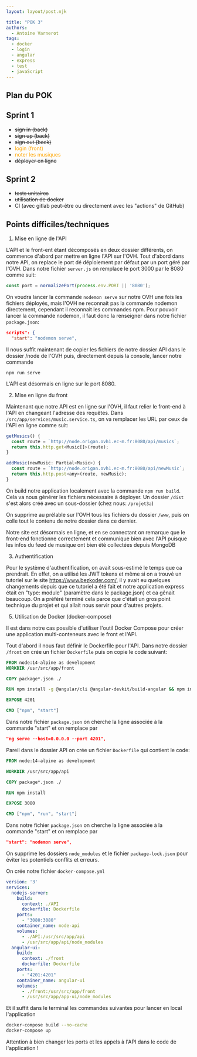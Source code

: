 ```yaml
---
layout: layout/post.njk

title: "POK 3"
authors:
  - Antoine Varnerot
tags:
  - docker
  - login
  - angular
  - express
  - test
  - javaScript
---
```

<head>
  <link rel="stylesheet" href="../../assets/style.css">
</head>

## Plan du POK

## Sprint 1

- ~~sign in (back)~~
- ~~sign up (back)~~
- ~~sign out (back)~~
- <span style="color:orange">login (front)</span>
- <span style="color:orange">noter les musiques</span>
- ~~déployer en ligne~~

## Sprint 2

- ~~tests unitaires~~
- ~~utilisation de docker~~
- CI (avec gitlab peut-être ou directement avec les "actions" de GitHub)

## Points difficiles/techniques

1. Mise en ligne de l'API

L'API et le front-ent étant décomposés en deux dossier différents, on commence d'abord par mettre en ligne l'API sur l'OVH.
Tout d'abord dans notre API, on replace le port dé déploiement par défaut par un port géré par l'OVH. Dans notre fichier ```server.js``` on remplace le port 3000 par le 8080 comme suit:

```js
const port = normalizePort(process.env.PORT || '8080');
```

On voudra lancer la commande ```nodemon serve``` sur notre OVH une fois les fichiers déployés, mais l'OVH ne reconnait pas la commande nodemon directement, cependant il reconnait les commandes npm.
Pour pouvoir lancer la commande nodemon, il faut donc la renseigner dans notre fichier ```package.json```:

```json
scripts": {
  "start": "nodemon serve",
```

Il nous suffit maintenant de copier les fichiers de notre dossier API dans le dossier /node de l'OVH puis, directement depuis la console, lancer notre commande

```shell
npm run serve
```

L'API est désormais en ligne sur le port 8080.

2. Mise en ligne du front

Maintenant que notre API est en ligne sur l'OVH, il faut relier le front-end à l'API en changeant l'adresse des requêtes.
Dans ```/src/app/services/music.service.ts```, on va remplacer les URL par ceux de l'API en ligne comme suit:

```js
getMusics() {
  const route = `http://node.origan.ovh1.ec-m.fr:8080/api/musics`;
  return this.http.get<Music[]>(route);
}

addMusic(newMusic: Partial<Music>) {
  const route = `http://node.origan.ovh1.ec-m.fr:8080/api/newMusic`;
  return this.http.post<any>(route, newMusic);
}
```

On build notre application localement avec la commande ```npm run build```. Cela va nous générer les fichiers nécessaire à déployer.
Un dossier ```/dist``` s'est alors créé avec un sous-dossier (chez nous: ```/projet3a```)

On supprime au prélable sur l'OVH tous les fichiers du dossier ```/www```, puis on colle tout le contenu de notre dossier dans ce dernier.

Notre site est désormais en ligne, et en se connectant on remarque que le front-end fonctionne correctement et communique bien avec l'API puisque les infos du feed de musique ont bien été collectées depuis MongoDB

3. Authentification

Pour le système d'authentification, on avait sous-estimé le temps que ca prendrait. En effet, on a utilisé les JWT tokens et même si on a trouvé un tutoriel sur le site <https://www.bezkoder.com/>, il y avait eu quelques changements depuis que ce tutoriel a été fait et notre application express était en "type: module" (paramètre dans le package.json) et ca gênait beaucoup. On a préféré terminé cela parce que c'était un gros point technique du projet et qui allait nous servir pour d'autres projets.

5. Utilisation de Docker (docker-compose)

Il est dans notre cas possible d'utiliser l'outil Docker Compose pour créer une application multi-conteneurs avec le front et l'API.

Tout d'abord il nous faut définir le Dockerfile pour l'API.
Dans notre dossier ```/front``` on crée un fichier ```Dockerfile``` puis on copie le code suivant:

```dockerfile
FROM node:14-alpine as development
WORKDIR /usr/src/app/front

COPY package*.json ./

RUN npm install -g @angular/cli @angular-devkit/build-angular && npm install

EXPOSE 4201

CMD ["npm", "start"]
```

Dans notre fichier ```package.json``` on cherche la ligne associée à la commande "start" et on remplace par

```json
"ng serve --host=0.0.0.0 --port 4201",
```

Pareil dans le dossier API on crée un fichier ```Dockerfile``` qui contient le code:

```dockerfile
FROM node:14-alpine as development

WORKDIR /usr/src/app/api

COPY package*.json ./

RUN npm install

EXPOSE 3080

CMD ["npm", "run", "start"]
```

Dans notre fichier ```package.json``` on cherche la ligne associée à la commande "start" et on remplace par

```json
"start": "nodemon serve",
```

On supprime les dossiers ```node_modules``` et le fichier ```package-lock.json``` pour éviter les potentiels conflits et erreurs.

On crée notre fichier ```docker-compose.yml```

```yml
version: '3'
services:
  nodejs-server:
    build:
      context: ./API
      dockerfile: Dockerfile
    ports:
      - "3080:3080"
    container_name: node-api
    volumes:
      - ./API:/usr/src/app/api
      - /usr/src/app/api/node_modules
  angular-ui:
    build:
      context: ./front
      dockerfile: Dockerfile
    ports:
      - "4201:4201"
    container_name: angular-ui
    volumes:
      - ./front:/usr/src/app/front
      - /usr/src/app/app-ui/node_modules
```

Et il suffit dans le terminal les commandes suivantes pour lancer en local l'application

```bash
docker-compose build --no-cache
docker-compose up
```

Attention à bien changer les ports et les appels à l'API dans le code de l'application !
